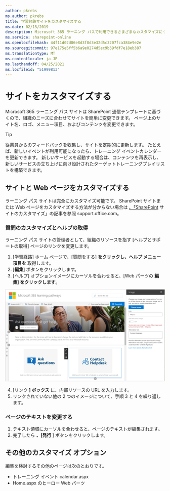 ```yaml
---
author: pkrebs
ms.author: pkrebs
title: 学習経路サイトをカスタマイズする
ms.date: 02/15/2019
description: Microsoft 365 ラーニング パスで利用できるさまざまなカスタマイズについて説明します。
ms.service: sharepoint-online
ms.openlocfilehash: 44f11d02d86e8d3f8d3e32d5c3207fca384e9e2e
ms.sourcegitcommit: 97e175e5ff5b6a9e0274d5ec9b39fdf7e18eb387
ms.translationtype: MT
ms.contentlocale: ja-JP
ms.lasthandoff: 04/25/2021
ms.locfileid: "51999813"
---
```

# <a name="customize-the-site"></a>サイトをカスタマイズする

Microsoft 365 ラーニング パス サイトは SharePoint 通信テンプレートに基づくので、組織のニーズに合わせてサイトを簡単に変更できます。 ページ上のサイト名、ロゴ、メニュー項目、およびコンテンツを変更できます。 

> [!TIP]
> 従業員からのフィードバックを収集し、サイトを定期的に更新します。 たとえば、新しいイベントが利用可能になったら、トレーニング イベントカレンダーを更新できます。 新しいサービスを起動する場合は、コンテンツを再表示し、新しいサービスの立ち上げに向け設計されたターゲットトレーニングプレイリストを構築できます。 

## <a name="customize-the-site-and-web-pages"></a>サイトと Web ページをカスタマイズする

ラーニング パス サイトは完全にカスタマイズ可能です。 SharePoint サイトまたは Web ページをカスタマイズする方法が分からない場合は [、「SharePoint](https://support.office.com/article/customize-your-sharepoint-site-320b43e5-b047-4fda-8381-f61e8ac7f59b) サイトのカスタマイズ」の記事を参照 support.office.com。 

### <a name="customize-ask-questions-and-get-help"></a>質問のカスタマイズとヘルプの取得

ラーニング パス サイトの管理者として、組織のリソースを指す [ヘルプとサポートの取得] ページのリンクを変更します。 

1.  [学習経路] ホーム ページで、[質問をする] **をクリックし、ヘルプ メニュー項目を** 取得します。
2.  [**編集**] ボタンをクリックします。
3.  [ヘルプ] オプションイメージにカーソルを合わせると、[Web パーツの **編集] をクリックします**。

![cg-edithelp.png](media/cg-edithelp.png)

4.  [リンク **] ボックス** に、内部リソースの URL を入力します。 
5.  リンクされていない他の 2 つのイメージについて、手順 3 と 4 を繰り返します。

### <a name="change-the-text-on-the-page"></a>ページのテキストを変更する

1. テキスト領域にカーソルを合わせると、ページのテキストが編集されます。 
2. 完了したら **、[発行** ] ボタンをクリックします。

## <a name="other-customization-options"></a>その他のカスタマイズ オプション
編集を検討するその他のページは次のとおりです。

- トレーニング イベント calendar.aspx
- Home.aspx のヒーロー Web パーツ

